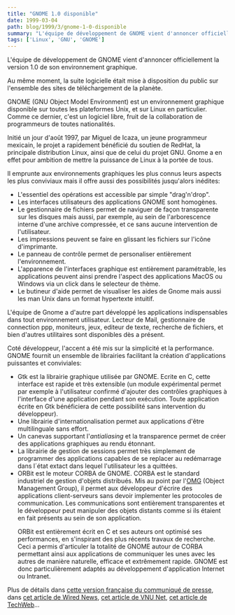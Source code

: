 ```yaml
---
title: "GNOME 1.0 disponible"
date: 1999-03-04
path: blog/1999/3/gnome-1-0-disponible
summary: "L'équipe de développement de GNOME vient d'annoncer officiellement la version 1.0 de son environnement graphique."
tags: ['Linux', 'GNU', 'GNOME']
---
```


<P>L'équipe de développement de GNOME vient d'annoncer
officiellement la version 1.0 de son environnement graphique.</P>

<P>Au même moment, la suite logicielle était mise à disposition du public sur
l'ensemble des sites de téléchargement de la planète.</P>

<P>GNOME (GNU Object Model Environment) est un environnement graphique
disponible sur toutes les plateformes Unix, et sur Linux en
particulier. Comme ce dernier, c'est un logiciel libre, fruit de la
collaboration de programmeurs de toutes nationalités.</P>

<P>Initié un jour d'août 1997, par Miguel de Icaza, un jeune programmeur
mexicain, le projet a rapidement bénéficié du soutien de RedHat, la
principale distribution Linux, ainsi que de celui du projet GNU.
Gnome a en effet pour ambition de mettre la puissance de Linux à
la portée de tous.</P>

<P>Il emprunte aux environnements graphiques les plus connus leurs
aspects les plus conviviaux mais il offre aussi des possibilités jusqu'alors
inédites:</P>

<UL>

<LI>L'essentiel des opérations est accessible par simple "drag'n'drop".
<LI>Les interfaces utilisateurs des applications GNOME sont homogènes.
<LI>Le gestionnaire de fichiers permet de naviguer de façon transparente sur
les disques mais aussi, par exemple, au sein de l'arborescence interne
d'une archive compressée, et ce sans aucune intervention de l'utilisateur.
<LI>Les impressions peuvent se faire en glissant les fichiers sur l'icône
d'imprimante.
<LI>Le panneau de contrôle permet de personaliser entièrement
l'environnement.
<LI>L'apparence de l'interfaces graphique est entièrement paramétrable, les
applications peuvent ainsi prendre l'aspect des applications MacOS ou
Windows via un click dans le selecteur de thème.
<LI>Le butineur d'aide permet de visualiser les aides de Gnome mais
aussi les man Unix dans un format hypertexte intuitif.
</UL>

<P>L'équipe de Gnome a d'autre part développé les applications indispensables
dans tout environnement utilisateur. Lecteur de Mail, gestionnaire de
connection ppp, moniteurs, jeux, editeur de texte, recherche de fichiers,
et bien d'autres utilitaires sont disponibles dès a présent.</P>

<P>Coté développeur, l'accent a été mis sur la simplicité et la performance.
GNOME fournit un ensemble de librairies facilitant la création
d'applications puissantes et conviviales:</P>

<UL>

<LI>Gtk est la librairie graphique utilisée par GNOME. Ecrite en C, cette
interface est rapide et très extensible (un module expérimental permet
par exemple à l'utilisateur confirmé d'ajouter des contrôles graphiques à
l'interface d'une application pendant son exécution. Toute application
écrite en Gtk bénéficiera de cette possibilité sans intervention du
développeur).
<LI>Une librairie d'internationalisation permet aux applications d'être
multilinguale sans effort.
<LI>Un canevas supportant l'<EM>antialiasing</EM> et la transparence
permet de créer des applications graphiques au rendu étonnant.
<LI>La librairie de gestion de sessions permet très simplement de
programmer des applications capables de se replacer au redémarrage
dans l´état extact dans lequel l'utilisateur les a quittées.
<LI>ORBit est le moteur CORBA de GNOME. CORBA est le standard
industriel de gestion d'objets distribués. Mis au point par l'<A HREF="http://www.omg.org/">OMG</A> (Object Management Group), il permet
aux développeur d'écrire des applications client-serveurs sans devoir
implementer les protocoles de communication. Les communications sont
entièrement transparentes et le développeur peut manipuler des objets
distants comme si ils étaient en fait présents au sein de son application.
<BR>

ORBit est entièrement écrit en C et ses auteurs ont optimisé ses performances,
en s'inspirant des plus récents travaux de recherche. Ceci a permis d'articuler
la totalité de GNOME autour de CORBA permettant ainsi aux applications de
communiquer les unes avec les autres de manière naturelle, efficace et
extrêmement rapide. GNOME est donc particulièrement adaptés au développement
d'application Internet ou Intranet.
</UL>

<P>
Plus de détails dans <A HREF="http://www.aful.org/press/cp-gnome-1.0.html">cette
version française du communiqué de presse</A>, dans <A HREF="http://www.wired.com/news/news/technology/story/18265.html">cet article de Wired News</A>, <A HREF="http://webserv.vnunet.com/www_user/plsql/pkg_vnu_nn.homepage?p_story=77532">cet
article de VNU Net</A>, <A HREF="http://www.techweb.com/wire/story/TWB19990303S0033">cet article
de TechWeb</A>...
</P>


